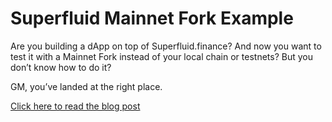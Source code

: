 # Superfluid Mainnet Fork Example

Are you building a dApp on top of Superfluid.finance? And now you want to test it with a Mainnet Fork instead of your local chain or testnets? But you don’t know how to do it?

GM, you’ve landed at the right place.

[Click here to read the blog post](https://mirror.xyz/0x52EF1F3c4A1068d0079093cD2DCAe9eBE9Edcb8F/z2uHwWCZcphEnEHhDJ15UZGw_dMwm-uVD2Iy4Dp76M0)
